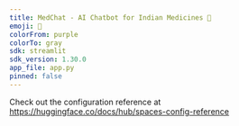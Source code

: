 ```yaml
---
title: MedChat - AI Chatbot for Indian Medicines 💊
emoji: 💊
colorFrom: purple
colorTo: gray
sdk: streamlit
sdk_version: 1.30.0
app_file: app.py
pinned: false
---
```


Check out the configuration reference at https://huggingface.co/docs/hub/spaces-config-reference
